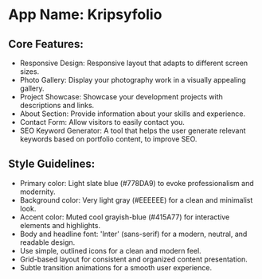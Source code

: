 # **App Name**: Kripsyfolio

## Core Features:

- Responsive Design: Responsive layout that adapts to different screen sizes.
- Photo Gallery: Display your photography work in a visually appealing gallery.
- Project Showcase: Showcase your development projects with descriptions and links.
- About Section: Provide information about your skills and experience.
- Contact Form: Allow visitors to easily contact you.
- SEO Keyword Generator: A tool that helps the user generate relevant keywords based on portfolio content, to improve SEO.

## Style Guidelines:

- Primary color: Light slate blue (#778DA9) to evoke professionalism and modernity.
- Background color: Very light gray (#EEEEEE) for a clean and minimalist look.
- Accent color: Muted cool grayish-blue (#415A77) for interactive elements and highlights.
- Body and headline font: 'Inter' (sans-serif) for a modern, neutral, and readable design.
- Use simple, outlined icons for a clean and modern feel.
- Grid-based layout for consistent and organized content presentation.
- Subtle transition animations for a smooth user experience.